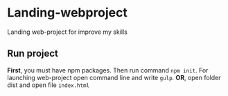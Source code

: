 # Landing-webproject
Landing web-project for improve my skills

## Run project

**First**, you must have npm packages. Then run command `npm init`.
For launching web-project open command line and write `gulp`. 
**OR**, open folder dist and open file `index.html`